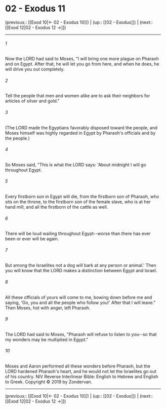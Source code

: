 # 02 - Exodus 11

(previous:: [[Exod 10|← 02 - Exodus 10]]) | (up:: [[02 - Exodus]]) | (next:: [[Exod 12|02 - Exodus 12 →]])

***


###### 1 
Now the LORD had said to Moses, "I will bring one more plague on Pharaoh and on Egypt. After that, he will let you go from here, and when he does, he will drive you out completely. 

###### 2 
Tell the people that men and women alike are to ask their neighbors for articles of silver and gold." 

###### 3 
(The LORD made the Egyptians favorably disposed toward the people, and Moses himself was highly regarded in Egypt by Pharaoh's officials and by the people.) 

###### 4 
So Moses said, "This is what the LORD says: 'About midnight I will go throughout Egypt. 

###### 5 
Every firstborn son in Egypt will die, from the firstborn son of Pharaoh, who sits on the throne, to the firstborn son of the female slave, who is at her hand mill, and all the firstborn of the cattle as well. 

###### 6 
There will be loud wailing throughout Egypt--worse than there has ever been or ever will be again. 

###### 7 
But among the Israelites not a dog will bark at any person or animal.' Then you will know that the LORD makes a distinction between Egypt and Israel. 

###### 8 
All these officials of yours will come to me, bowing down before me and saying, 'Go, you and all the people who follow you!' After that I will leave." Then Moses, hot with anger, left Pharaoh. 

###### 9 
The LORD had said to Moses, "Pharaoh will refuse to listen to you--so that my wonders may be multiplied in Egypt." 

###### 10 
Moses and Aaron performed all these wonders before Pharaoh, but the LORD hardened Pharaoh's heart, and he would not let the Israelites go out of his country. NIV Reverse Interlinear Bible: English to Hebrew and English to Greek. Copyright © 2019 by Zondervan.

***

(previous:: [[Exod 10|← 02 - Exodus 10]]) | (up:: [[02 - Exodus]]) | (next:: [[Exod 12|02 - Exodus 12 →]])
